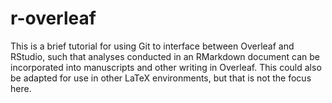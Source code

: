 # r-overleaf
This is a brief tutorial for using Git to interface between Overleaf and RStudio, such that analyses conducted in an RMarkdown document can be incorporated into manuscripts and other writing in Overleaf. This could also be adapted for use in other LaTeX environments, but that is not the focus here.
